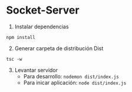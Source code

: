 # Socket-Server

1. Instalar dependencias
```
npm install
```

2. Generar carpeta de distribución Dist
```
tsc -w
```

3. Levantar servidor
    - Para desarrollo: ```nodemon dist/index.js```
    - Para inicar aplicación: ```node dist/index.js```